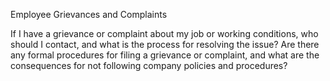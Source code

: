 Employee Grievances and Complaints

If I have a grievance or complaint about my job or working conditions, who should I contact, and what is the process for resolving the issue? Are there any formal procedures for filing a grievance or complaint, and what are the consequences for not following company policies and procedures?
